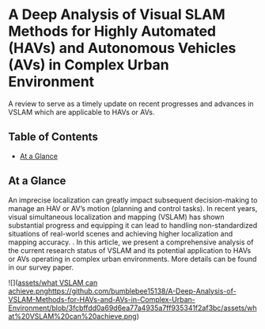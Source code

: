 # A Deep Analysis of Visual SLAM Methods for Highly Automated (HAVs) and Autonomous Vehicles (AVs) in Complex  Urban Environment
A review to serve as a timely update on recent progresses and advances in VSLAM which are applicable to HAVs or AVs.
## Table of Contents
- [At a Glance](#at-a-glance)
## At a Glance
An imprecise localization can greatly impact subsequent decision-making to manage an HAV or AV’s motion (planning and control tasks). In recent years, visual simultaneous localization and mapping (VSLAM) has shown substantial progress and equipping it can lead to handling non-standardized situations of real-world scenes and achieving higher localization and mapping accuracy. . In this article, we present a comprehensive analysis of the current research status of VSLAM and its potential application to HAVs or AVs operating in complex urban environments. More details can be found in our survey paper.
<br/>

![]([assets/what VSLAM can achieve.png](https://github.com/bumblebee15138/A-Deep-Analysis-of-VSLAM-Methods-for-HAVs-and-AVs-in-Complex-Urban-Environment/blob/3fcbffdd0a69d6ea77a4935a7ff935341f2af3bc/assets/what%20VSLAM%20can%20achieve.png)https://github.com/bumblebee15138/A-Deep-Analysis-of-VSLAM-Methods-for-HAVs-and-AVs-in-Complex-Urban-Environment/blob/3fcbffdd0a69d6ea77a4935a7ff935341f2af3bc/assets/what%20VSLAM%20can%20achieve.png)

<br/>
